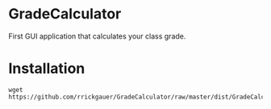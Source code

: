 # GradeCalculator
First GUI application that calculates your class grade.

# Installation 
```
wget https://github.com/rrickgauer/GradeCalculator/raw/master/dist/GradeCalculator.jar
```
